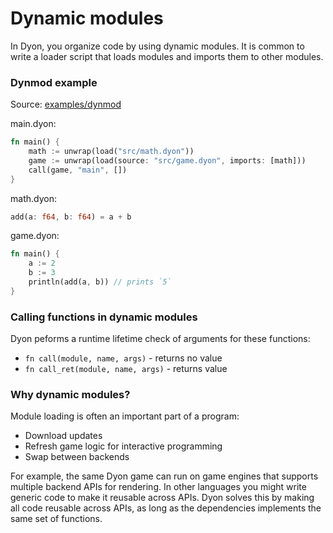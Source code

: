 # Dynamic modules

In Dyon, you organize code by using dynamic modules.
It is common to write a loader script that loads modules and imports them to
other modules.

### Dynmod example

Source: [examples/dynmod](https://github.com/PistonDevelopers/dyon-tutorial/tree/master/examples/dynmod)

main.dyon:
```rust
fn main() {
    math := unwrap(load("src/math.dyon"))
    game := unwrap(load(source: "src/game.dyon", imports: [math]))
    call(game, "main", [])
}
```

math.dyon:
```rust
add(a: f64, b: f64) = a + b
```

game.dyon:
```rust
fn main() {
    a := 2
    b := 3
    println(add(a, b)) // prints `5`
}
```

### Calling functions in dynamic modules

Dyon peforms a runtime lifetime check of arguments for these functions:

- `fn call(module, name, args)` - returns no value
- `fn call_ret(module, name, args)` - returns value

### Why dynamic modules?

Module loading is often an important part of a program:

- Download updates
- Refresh game logic for interactive programming
- Swap between backends

For example, the same Dyon game can run on game engines that supports multiple backend APIs for rendering.
In other languages you might write generic code to make it reusable across APIs.
Dyon solves this by making all code reusable across APIs, as long as the
dependencies implements the same set of functions.
